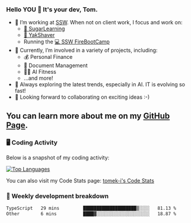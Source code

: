 ### Hello YOU 👋 It's your dev, Tom.

- 🏢 I’m working at [SSW][workplace]. When not on client work, I focus and work on:
  - [🍭 SugarLearning][sugar]
  - [🤖 YakShaver][yak]
  - Running the [💻 SSW FireBootCamp][fboot]
- 🚀 Currently, I’m involved in a variety of projects, including:
  - 💰 Personal Finance
  - 📄 Document Management
  - 🏋🏻 AI Fitness
  - ...and more!
- 🌱 Always exploring the latest trends, especially in AI. IT is evolving so fast!
- 🔭 Looking forward to collaborating on exciting ideas :-)

You can learn more about me on my [GitHub Page][hp].
---

### 🖥️ Coding Activity

<!--

- 🔭 Currently I am working on on some private projects including a Social Community and a Dating App
- 🌱 I’m currently diving deeper into BDD and UX
- 👯 I’m looking to collaborate on my "poker buddy" as well as my "fitness-pal" project :-)

-->

Below is a snapshot of my coding activity:
<!--
**tomek-i/tomek-i** is a ✨ _special_ ✨ repository because its `README.md` (this file) appears on your GitHub profile.

Here are some ideas to get you started:

- 🔭 I’m currently working on ...
- 🌱 I’m currently learning ...
- 👯 I’m looking to collaborate on ...
- 🤔 I’m looking for help with ...
- 💬 Ask me about ...
- 📫 How to reach me: ...
- 😄 Pronouns: ...
- ⚡ Fun fact: ...
-->
[![Top Languages](https://github-readme-stats.vercel.app/api/top-langs/?username=tomek-i&layout=compact)](https://github.com/tomek-i)

You can also visit my Code Stats page: [tomek-i's Code Stats](https://codestats.net/users/tomek-i)

### 💬 Weekly development breakdown
<!--START_SECTION:waka-->

```txt
TypeScript   29 mins         ████████████████████▒░░░░   81.13 %
Other        6 mins          ████▓░░░░░░░░░░░░░░░░░░░░   18.87 %
```

<!--END_SECTION:waka-->

<!-- Actual text -->
<!--
### Social Media
You can find me on [![Twitter][1.2]][1]
-->

<!-- Icons -->

[1.2]: http://i.imgur.com/wWzX9uB.png 


<!-- Links -->

[1]: https://twitter.com/tomek_i
[workplace]: https://www.ssw.com.au
[sugar]: https://sugarlearning.com
[yak]: https://yakshaver.ai
[fboot]: https://firebootcamp.com
[hp]:https://tomek.au
